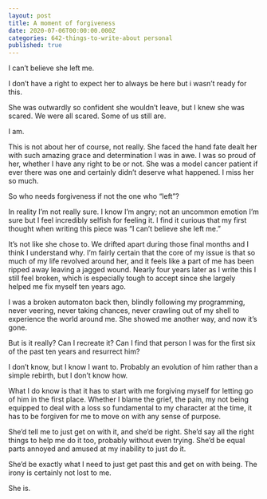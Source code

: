 ```yaml
---
layout: post
title: A moment of forgiveness
date: 2020-07-06T00:00:00.000Z
categories: 642-things-to-write-about personal
published: true
---
```

I can’t believe she left me.

I don’t have a right to expect her to always be here but i wasn’t ready for this.

She was outwardly so confident she wouldn’t leave, but I knew she was scared. We were all scared. Some of us still are.

I am.

This is not about her of course, not really. She faced the hand fate dealt her with such amazing grace and determination I was in awe. I was so proud of her, whether I have any right to be or not. She was a model cancer patient if ever there was one and certainly didn’t deserve what happened. I miss her so much.

So who needs forgiveness if not the one who “left”?

In reality I’m not really sure. I know I’m angry; not an uncommon emotion I’m sure but I feel incredibly selfish for feeling it. I find it curious that my first thought when writing this piece was “I can’t believe she left me.”

It’s not like she chose to. We drifted apart during those final months and I think I understand why. I’m fairly certain that the core of my issue is that so much of my life revolved around her, and it feels like a part of me has been ripped away leaving a jagged wound. Nearly four years later as I write this I still feel broken, which is especially tough to accept since she largely helped me fix myself ten years ago.

I was a broken automaton back then, blindly following my programming, never veering, never taking chances, never crawling out of my shell to experience the world around me. She showed me another way, and now it’s gone.

But is it really? Can I recreate it? Can I find that person I was for the first six of the past ten years and resurrect him?

I don’t know, but I know I want to. Probably an evolution of him rather than a simple rebirth, but I don’t know how.

What I do know is that it has to start with me forgiving myself for letting go of him in the first place. Whether I blame the grief, the pain, my not being equipped to deal with a loss so fundamental to my character at the time, it has to be forgiven for me to move on with any sense of purpose.

She’d tell me to just get on with it, and she’d be right. She’d say all the right things to help me do it too, probably without even trying. She’d be equal parts annoyed and amused at my inability to just do it.

She’d be exactly what I need to just get past this and get on with being. The irony is certainly not lost to me.

She is.

